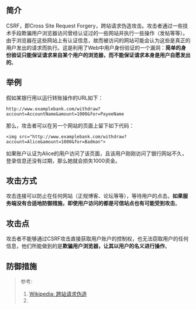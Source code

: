 ## 简介

CSRF，即Cross Site Request Forgery，跨站请求伪造攻击。攻击者通过一些技术手段欺骗用户浏览器访问曾经认证过的一些网站并执行一些操作（发帖等等）。由于浏览器在这些网站上有认证信息，故而被访问的网站可能会认为这些是真正的用户发出的请求而执行。这是利用了Web中用户身份验证的一个漏洞：**简单的身份验证只能保证请求来自某个用户的浏览器，而不能保证请求本身是用户自愿发出的**。

## 举例

假如某银行用以运行转账操作的URL如下：

```
http://www.examplebank.com/withdraw?account=AccountName&amount=1000&for=PayeeName
```

那么，攻击者可以在另一个网站的页面上留下如下代码：

```
<img src="http://www.examplebank.com/withdraw?account=Alice&amount=1000&for=Badman">
```

如果账户认证为Alice的用户访问了该页面，且该用户刚刚访问了银行网站不久，登录信息还没有过期，那么她就会损失1000资金。

## 攻击方式

攻击连接可以防止在任何网站（正规博客、论坛等等），等待用户的点击。**如果服务端没有合适地防御措施，即使用户访问的都是可信站点也有可能受到攻击**。

## 攻击点

攻击者不能够通过CSRF攻击直接获取用户账户的控制权，也无法窃取用户的任何信息，他们所能做到的是**欺骗用户浏览器，让其以用户的名义进行操作**。

## 防御措施



> 参考:
>
> 1. [Wikipedia: 跨站请求伪造](https://zh.wikipedia.org/wiki/跨站请求伪造)
> 2.



